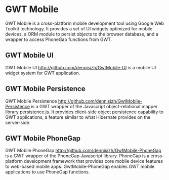 GWT Mobile
============

GWT Mobile is a cross-platform mobile development tool using Google Web Toolkit technology. It provides a set of UI widgets optimized for mobile devices, a ORM module to persist objects to the browser database, and a wrapper to access PhoneGap functions from GWT.

GWT Mobile UI
-------------

GWT Mobile UI <http://github.com/dennisjzh/GwtMobile-UI> is a mobile UI widget system for GWT application.

GWT Mobile Persistence
---------------------

GWT Mobile Persistence <http://github.com/dennisjzh/GwtMobile-Persistence> is a GWT wrapper of the Javascript object-relational mapper library persistence.js. It provides client-side object persistence capability to GWT applications, a feature similar to what Hibernate provides on the server-side.

GWT Mobile PhoneGap
------------------

GWT Mobile PhoneGap <http://github.com/dennisjzh/GwtMobile-PhoneGap> is a GWT wrapper of the PhoneGap Javascript library. PhoneGap is a cross-platform development framework that provides core mobile device features to web-based mobile apps. GwtMobile-PhoneGap enables GWT mobile applications to use PhoneGap functions.
